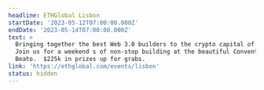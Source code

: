 ```yaml
---
headline: ETHGlobal Lisbon
startDate: '2023-05-12T07:00:00.000Z'
endDate: '2023-05-14T07:00:00.000Z'
text: >
  Bringing together the best Web 3.0 builders to the crypto capital of Europe.
  Join us for a weekend s of non-stop building at the beautiful Convento do
  Beato.  $225k in prizes up for grabs.
link: 'https://ethglobal.com/events/lisbon'
status: hidden
---
```


